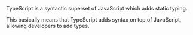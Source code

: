 TypeScript is a syntactic superset of JavaScript which adds static typing.

This basically means that TypeScript adds syntax on top of JavaScript, allowing developers to add types.
